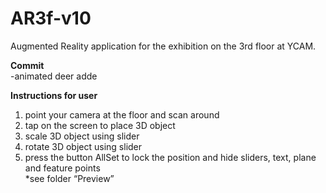 # AR3f-v10
Augmented Reality application for the exhibition on the 3rd floor at YCAM. <br/>

**Commit** <br/>
-animated deer adde <br/>

**Instructions for user** <br/>
1. point your camera at the floor and scan around <br/>
2. tap on the screen to place 3D object <br/>
3. scale 3D object using slider <br/>
4. rotate 3D object using slider <br/>
5. press the button AllSet to lock the position and hide sliders, text, plane and feature points <br/>
*see folder “Preview” <br/> 

